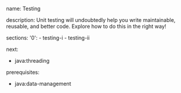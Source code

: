 name: Testing

description: Unit testing will undoubtedly help you write maintainable, reusable, and better code. Explore how to do this in the right way!

sections:
  '0':
    - testing-i
    - testing-ii

next:
  - java:threading

prerequisites:
  - java:data-management
